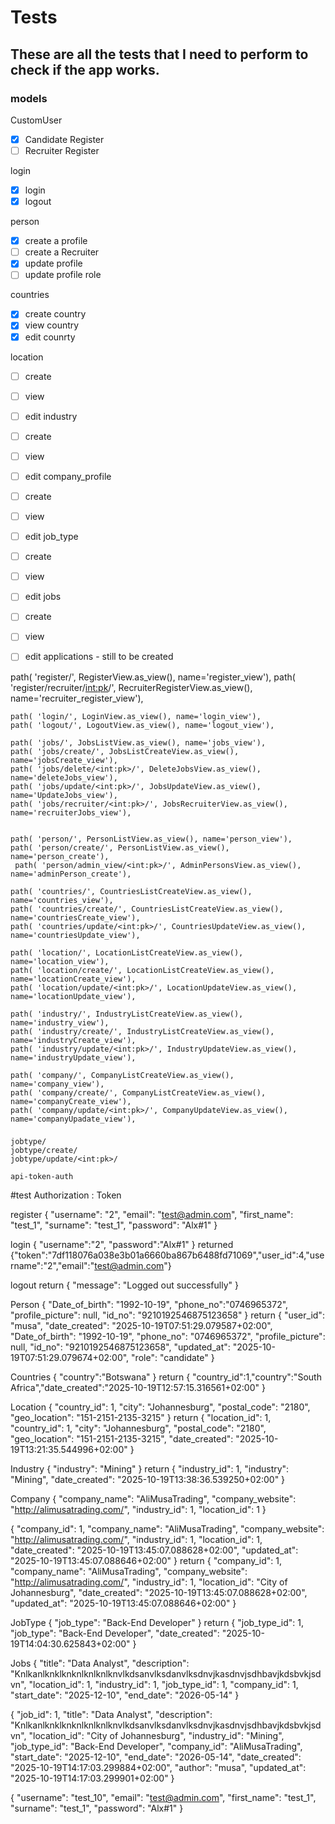# Tests

## These are all the tests that I need to perform to check if the app works.

### models

CustomUser
- [x] Candidate Register
- [ ] Recruiter Register

login
- [x] login
- [x] logout

person
- [x] create a profile
- [ ] create a Recruiter
- [x] update profile
- [ ] update profile role

countries
- [x] create country
- [x] view country
- [x] edit counrty 

location
- [ ] create
- [ ] view 
- [ ] edit 
industry
- [ ] create
- [ ] view
- [ ] edit
company_profile
- [ ] create
- [ ] view
- [ ] edit
job_type
- [ ] create
- [ ] view
- [ ] edit
jobs
- [ ] create
- [ ] view
- [ ] edit
applications - still to be created 


path( 'register/', RegisterView.as_view(), name='register_view'),
    path( 'register/recruiter/<int:pk>/', RecruiterRegisterView.as_view(), name='recruiter_register_view'),

    path( 'login/', LoginView.as_view(), name='login_view'),
    path( 'logout/', LogoutView.as_view(), name='logout_view'),

    path( 'jobs/', JobsListView.as_view(), name='jobs_view'),
    path( 'jobs/create/', JobsListCreateView.as_view(), name='jobsCreate_view'),
    path( 'jobs/delete/<int:pk>/', DeleteJobsView.as_view(), name='deleteJobs_view'),
    path( 'jobs/update/<int:pk>/', JobsUpdateView.as_view(), name='UpdateJobs_view'),
    path( 'jobs/recruiter/<int:pk>/', JobsRecruiterView.as_view(), name='recruiterJobs_view'),

    
    path( 'person/', PersonListView.as_view(), name='person_view'),
    path( 'person/create/', PersonListView.as_view(), name='person_create'),
     path( 'person/admin_view/<int:pk>/', AdminPersonsView.as_view(), name='adminPerson_create'),

    path( 'countries/', CountriesListCreateView.as_view(), name='countries_view'),
    path( 'countries/create/', CountriesListCreateView.as_view(), name='countriesCreate_view'),
    path( 'countries/update/<int:pk>/', CountriesUpdateView.as_view(), name='countriesUpdate_view'),
    
    path( 'location/', LocationListCreateView.as_view(), name='location_view'),
    path( 'location/create/', LocationListCreateView.as_view(), name='locationCreate_view'),
    path( 'location/update/<int:pk>/', LocationUpdateView.as_view(), name='locationUpdate_view'),

    path( 'industry/', IndustryListCreateView.as_view(), name='industry_view'),
    path( 'industry/create/', IndustryListCreateView.as_view(), name='industryCreate_view'),
    path( 'industry/update/<int:pk>/', IndustryUpdateView.as_view(), name='industryUpdate_view'),
   
    path( 'company/', CompanyListCreateView.as_view(), name='company_view'),
    path( 'company/create/', CompanyListCreateView.as_view(), name='companyCreate_view'),
    path( 'company/update/<int:pk>/', CompanyUpdateView.as_view(), name='companyUpadate_view'),
    
### 
    jobtype/
    jobtype/create/
    jobtype/update/<int:pk>/ 

    api-token-auth



#test 
Authorization : Token <token-key>

register
{
    "username": "2",
    "email": "test@admin.com",
    "first_name": "test_1",
    "surname": "test_1",
    "password": "Alx#1"
}

login
{
    "username":"2",
    "password":"Alx#1"
}
returned
{"token":"7df118076a038e3b01a6660ba867b6488fd71069","user_id":4,"username":"2","email":"test@admin.com"}

logout
return
{
    "message": "Logged out successfully"
}

Person
{
    "Date_of_birth": "1992-10-19",
    "phone_no":"0746965372",
    "profile_picture": null,
    "id_no": "9210192546875123658"
}
return
{
        "user_id": "musa",
        "date_created": "2025-10-19T07:51:29.079587+02:00",
        "Date_of_birth": "1992-10-19",
        "phone_no": "0746965372",
        "profile_picture": null,
        "id_no": "9210192546875123658",
        "updated_at": "2025-10-19T07:51:29.079674+02:00",
        "role": "candidate"
}

Countries
{
    "country":"Botswana"
}
return
{
    "country_id":1,"country":"South Africa","date_created":"2025-10-19T12:57:15.316561+02:00"
}

Location
{
    "country_id": 1,
    "city": "Johannesburg",
    "postal_code": "2180",
    "geo_location": "151-2151-2135-3215"
}
return
{
    "location_id": 1,
    "country_id": 1,
    "city": "Johannesburg",
    "postal_code": "2180",
    "geo_location": "151-2151-2135-3215",
    "date_created": "2025-10-19T13:21:35.544996+02:00"
}

Industry
{
    "industry": "Mining"
}
return
{
    "industry_id": 1,
    "industry": "Mining",
    "date_created": "2025-10-19T13:38:36.539250+02:00"
}

Company
{
    "company_name": "AliMusaTrading",
    "company_website": "http://alimusatrading.com/",
    "industry_id": 1,
    "location_id": 1
}

{
    "company_id": 1,
    "company_name": "AliMusaTrading",
    "company_website": "http://alimusatrading.com/",
    "industry_id": 1,
    "location_id": 1,
    "date_created": "2025-10-19T13:45:07.088628+02:00",
    "updated_at": "2025-10-19T13:45:07.088646+02:00"
}
return
{
    "company_id": 1,
    "company_name": "AliMusaTrading",
    "company_website": "http://alimusatrading.com/",
    "industry_id": 1,
    "location_id": "City of Johannesburg",
    "date_created": "2025-10-19T13:45:07.088628+02:00",
    "updated_at": "2025-10-19T13:45:07.088646+02:00"
}

JobType
{
    "job_type": "Back-End Developer"
}
return
{
    "job_type_id": 1,
    "job_type": "Back-End Developer",
    "date_created": "2025-10-19T14:04:30.625843+02:00"
}

Jobs
{
    "title": "Data Analyst",
    "description": "Knlkanlknklknknlknlknlknvlkdsanvlksdanvlksdnvjkasdnvjsdhbavjkdsbvkjsdvn",
    "location_id": 1,
    "industry_id": 1,
    "job_type_id": 1,
    "company_id": 1,
    "start_date": "2025-12-10",
    "end_date": "2026-05-14"
}

{
    "job_id": 1,
    "title": "Data Analyst",
    "description": "Knlkanlknklknknlknlknlknvlkdsanvlksdanvlksdnvjkasdnvjsdhbavjkdsbvkjsdvn",
    "location_id": "City of Johannesburg",
    "industry_id": "Mining",
    "job_type_id": "Back-End Developer",
    "company_id": "AliMusaTrading",
    "start_date": "2025-12-10",
    "end_date": "2026-05-14",
    "date_created": "2025-10-19T14:17:03.299884+02:00",
    "author": "musa",
    "updated_at": "2025-10-19T14:17:03.299901+02:00"
}




{
    "username": "test_10",
    "email": "test@admin.com",
    "first_name": "test_1",
    "surname": "test_1",
    "password": "Alx#1"
}